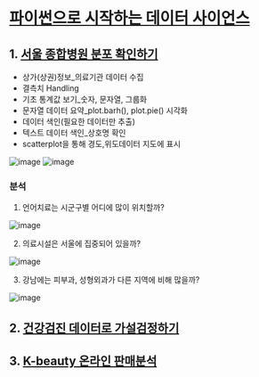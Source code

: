 # [파이썬으로 시작하는 데이터 사이언스](https://www.boostcourse.org/ds112/joinLectures/28137) <br>

## 1. [서울 종합병원 분포 확인하기](https://github.com/jxxngho/BoostCourse_1/tree/master/%EC%84%9C%EC%9A%B8%20%EC%A2%85%ED%95%A9%EB%B3%91%EC%9B%90%20%EB%B6%84%ED%8F%AC%20%ED%99%95%EC%9D%B8%ED%95%98%EA%B8%B0)

- 상가(상권)정보_의료기관 데이터 수집
- 결측치 Handling
- 기초 통계값 보기_숫자, 문자열, 그룹화
- 문자열 데이터 요약_plot.barh(), plot.pie() 시각화
- 데이터 색인(필요한 데이터만 추출)
- 텍스트 데이터 색인_상호명 확인
- scatterplot을 통해 경도,위도데이터 지도에 표시

![image](https://user-images.githubusercontent.com/109848417/236663260-fc831f47-8497-477d-8d44-08a98aae1bca.png)
![image](https://user-images.githubusercontent.com/109848417/236663271-f30a43dc-786e-40a1-8c51-9fb78efb28c9.png)

### 분석

1) 언어치료는 시군구별 어디에 많이 위치할까?

![image](https://user-images.githubusercontent.com/109848417/236663334-3eda6a3c-d13b-42a0-abe2-6fb45c14d56c.png)

2) 의료시설은 서울에 집중되어 있을까?

![image](https://user-images.githubusercontent.com/109848417/236663347-13b7e8e7-ef17-42c7-b2cd-75daf74ab971.png)

3) 강남에는 피부과, 성형외과가 다른 지역에 비해 많을까?

![image](https://user-images.githubusercontent.com/109848417/236663360-7f02b2ea-74ee-4b99-85e6-221b642c85e1.png)






## 2. [건강검진 데이터로 가설검정하기](https://github.com/jxxngho/BoostCourse_1/tree/master/%EA%B1%B4%EA%B0%95%EA%B2%80%EC%A7%84%20%EB%8D%B0%EC%9D%B4%ED%84%B0%EB%A1%9C%20%EA%B0%80%EC%84%A4%EA%B2%80%EC%A0%95%ED%95%98%EA%B8%B0)

## 3. [K-beauty 온라인 판매분석](https://github.com/jxxngho/BoostCourse_1/tree/master/K-beauty%20%EC%98%A8%EB%9D%BC%EC%9D%B8%20%ED%8C%90%EB%A7%A4%EB%B6%84%EC%84%9D)
